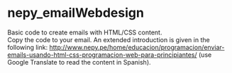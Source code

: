 # nepy_emailWebdesign
Basic code to create emails with HTML/CSS content. <br />
Copy the code to your email. An extended introduction is given in the following link: http://www.nepy.pe/home/educacion/programacion/enviar-emails-usando-html-css-programacion-web-para-principiantes/ 
(use Google Translate to read the content in Spanish).
